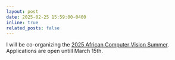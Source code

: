 ```yaml
---
layout: post
date: 2025-02-25 15:59:00-0400
inline: true
related_posts: false
---
```


I will be co-organizing the [2025 African Computer Vision Summer](https://www.acvss.ai/). Applications are open untill March 15th.